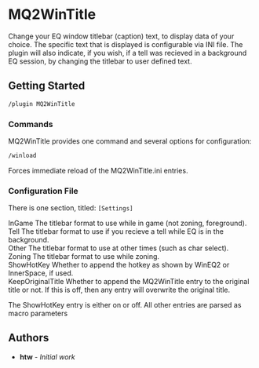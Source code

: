 # MQ2WinTitle

Change your EQ window titlebar (caption) text, to display data of your choice. The specific text that is displayed is configurable
via INI file. The plugin will also indicate, if you wish, if a tell was recieved in a background EQ session, by changing the
titlebar to user defined text.

## Getting Started

```txt
/plugin MQ2WinTitle
```

### Commands

MQ2WinTitle provides one command and several options for configuration:

```txt
/winload
```

Forces immediate reload of the MQ2WinTitle.ini entries.

### Configuration File

There is one section, titled: `[Settings]`

InGame The titlebar format to use while in game (not zoning, foreground).  
Tell The titlebar format to use if you recieve a tell while EQ is in the background.  
Other The titlebar format to use at other times (such as char select).  
Zoning The titlebar format to use while zoning.  
ShowHotKey Whether to append the hotkey as shown by WinEQ2 or InnerSpace, if used.  
KeepOriginalTitle Whether to append the MQ2WinTitle entry to the original title or not. If this is off, then any entry will overwrite the original title.  

The ShowHotKey entry is either on or off. All other entries are parsed as macro parameters

## Authors

* **htw** - *Initial work*
